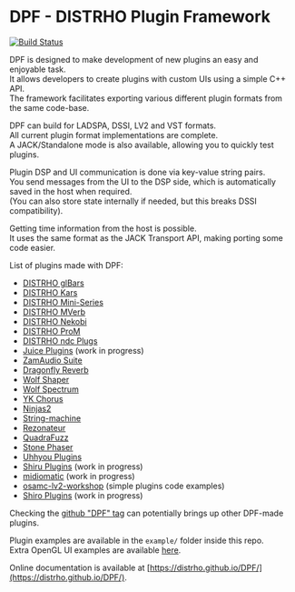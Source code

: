 # DPF - DISTRHO Plugin Framework
[![Build Status](https://travis-ci.org/DISTRHO/DPF.png)](https://travis-ci.org/DISTRHO/DPF)

DPF is designed to make development of new plugins an easy and enjoyable task.<br/>
It allows developers to create plugins with custom UIs using a simple C++ API.<br/>
The framework facilitates exporting various different plugin formats from the same code-base.<br/>

DPF can build for LADSPA, DSSI, LV2 and VST formats.<br/>
All current plugin format implementations are complete.<br/>
A JACK/Standalone mode is also available, allowing you to quickly test plugins.<br/>

Plugin DSP and UI communication is done via key-value string pairs.<br/>
You send messages from the UI to the DSP side, which is automatically saved in the host when required.<br/>
(You can also store state internally if needed, but this breaks DSSI compatibility).<br/>

Getting time information from the host is possible.<br/>
It uses the same format as the JACK Transport API, making porting some code easier.<br/>


List of plugins made with DPF:<br/>
 - [DISTRHO glBars](https://github.com/DISTRHO/glBars)
 - [DISTRHO Kars](https://github.com/DISTRHO/Kars)
 - [DISTRHO Mini-Series](https://github.com/DISTRHO/Mini-Series)
 - [DISTRHO MVerb](https://github.com/DISTRHO/MVerb)
 - [DISTRHO Nekobi](https://github.com/DISTRHO/Nekobi)
 - [DISTRHO ProM](https://github.com/DISTRHO/ProM)
 - [DISTRHO ndc Plugs](https://github.com/DISTRHO/ndc-Plugs)
 - [Juice Plugins](https://github.com/DISTRHO/JuicePlugins) (work in progress)
 - [ZamAudio Suite](https://github.com/zamaudio/zam-plugins)
 - [Dragonfly Reverb](https://michaelwillis.github.io/dragonfly-reverb)
 - [Wolf Shaper](https://github.com/pdesaulniers/wolf-shaper)
 - [Wolf Spectrum](https://github.com/pdesaulniers/wolf-spectrum)
 - [YK Chorus](https://github.com/SpotlightKid/ykchorus)
 - [Ninjas2](https://github.com/rghvdberg/ninjas2)
 - [String-machine](https://github.com/jpcima/string-machine)
 - [Rezonateur](https://github.com/jpcima/rezonateur)
 - [QuadraFuzz](https://github.com/jpcima/quadrafuzz)
 - [Stone Phaser](https://github.com/jpcima/stone-phaser)
 - [Uhhyou Plugins](https://github.com/ryukau/LV2Plugins)
 - [Shiru Plugins](https://github.com/linuxmao-org/shiru-plugins) (work in progress)
 - [midiomatic](https://github.com/SpotlightKid/midiomatic) (work in progress)
 - [osamc-lv2-workshop](https://github.com/osamc-lv2-workshop/lv2-workshop) (simple plugins code examples)
 - [Shiro Plugins](https://github.com/ninodewit/SHIRO-Plugins/) (work in progress)

Checking the [github "DPF" tag](https://github.com/topics/dpf) can potentially brings up other DPF-made plugins.

Plugin examples are available in the `example/` folder inside this repo.<br/>
Extra OpenGL UI examples are available [here](https://github.com/DISTRHO/gl-examples).


Online documentation is available at [https://distrho.github.io/DPF/](https://distrho.github.io/DPF/).
